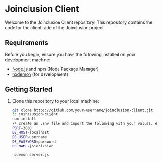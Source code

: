 # Joinclusion Client

Welcome to the Joinclusion Client repository! This repository contains the code for the client-side of the Joinclusion project.

## Requirements

Before you begin, ensure you have the following installed on your development machine:

- [Node.js](https://nodejs.org/) and npm (Node Package Manager)
- [nodemon](https://nodemon.io/) (for development)

## Getting Started

1. Clone this repository to your local machine:
   ```sh
   git clone https://github.com/your-username/joinclusion-client.git
   cd joinclusion-client
   npm install
   // create an .env file and import the following with your values. e.g.
   PORT=3000
   DB_HOST=localhost
   DB_USER=username
   DB_PASSWORD=password
   DB_NAME=joinclusion

   nodemon server.js
